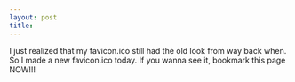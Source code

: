 ```yaml
---
layout: post
title: 
---
```


I just realized that my favicon.ico still had the old look from way back when. So I made a new favicon.ico today. If you wanna see it, bookmark this page NOW!!!
